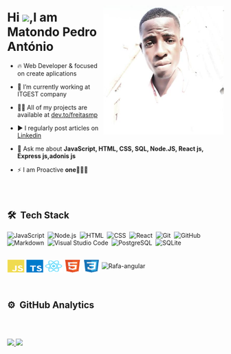 
##
<img align="right" height="300px" width="280px" src="mp.jpeg"/>
<h1 align="left">Hi <img src="https://raw.githubusercontent.com/kaueMarques/kaueMarques/master/hi.gif" width="10px">,I am Matondo Pedro António </h1>
<p align="left">  </p>

- 🔥 Web Developer & focused on create aplications 

- 🔭 I’m currently working at ITGEST company

- 👨‍💻 All of my projects are available at [dev.to/freitasmp](https://dev.to/freitasmp)

- ▶️ I regularly post articles on [Linkedin](https://www.linkedin.com/in/matondo-pedro-52663b1aa/)

- 💬 Ask me about **JavaScript, HTML, CSS, SQL, Node.JS, React js, Express js,adonis js**

- ⚡ I am Proactive **one💪️💪️💪️**

<br><br>

## 🛠 &nbsp;Tech Stack

![JavaScript](https://img.shields.io/badge/-JavaScript-05122A?style=flat&logo=javascript)&nbsp;
![Node.js](https://img.shields.io/badge/-Node.js-05122A?style=flat&logo=node.js)&nbsp;
![HTML](https://img.shields.io/badge/-HTML-05122A?style=flat&logo=HTML5)&nbsp;
![CSS](https://img.shields.io/badge/-CSS-05122A?style=flat&logo=CSS3&logoColor=1572B6)&nbsp;
![React](https://img.shields.io/badge/-React-05122A?style=flat&logo=react)&nbsp;
![Git](https://img.shields.io/badge/-Git-05122A?style=flat&logo=git)&nbsp;
![GitHub](https://img.shields.io/badge/-GitHub-05122A?style=flat&logo=github)&nbsp;
![Markdown](https://img.shields.io/badge/-Markdown-05122A?style=flat&logo=markdown)&nbsp;
![Visual Studio Code](https://img.shields.io/badge/-Visual%20Studio%20Code-05122A?style=flat&logo=visual-studio-code&logoColor=007ACC)&nbsp;
![PostgreSQL](https://img.shields.io/badge/-PostgreSQL-05122A?style=flat&logo=postgresql)&nbsp;
![SQLite](https://img.shields.io/badge/-SQLite-05122A?style=flat&logo=sqlite)&nbsp;
 <div style="display: inline_block"><br>
  <img align="center" alt="Rafa-Js" height="30" width="40" src="https://raw.githubusercontent.com/devicons/devicon/master/icons/javascript/javascript-plain.svg">
  <img align="center" alt="Rafa-Ts" height="30" width="40" src="https://raw.githubusercontent.com/devicons/devicon/master/icons/typescript/typescript-plain.svg">
  <img align="center" alt="Rafa-React" height="30" width="40" src="https://raw.githubusercontent.com/devicons/devicon/master/icons/react/react-original.svg">
  <img align="center" alt="Rafa-HTML" height="30" width="40" src="https://raw.githubusercontent.com/devicons/devicon/master/icons/html5/html5-original.svg">
  <img align="center" alt="Rafa-CSS" height="30" width="40" src="https://raw.githubusercontent.com/devicons/devicon/master/icons/css3/css3-original.svg">
  <img align="center" alt="Rafa-angular" height="25" width="35" src="https://as2.ftcdn.net/v2/jpg/02/95/03/85/500_F_295038583_mn0uxJ6A0YO57HA4xXQqHFUjiW1BcqBE.jpg"> 

</div>
<br><br>

## ⚙️ &nbsp;GitHub Analytics

<br><br>


 <div>
  <a href="https://github.com/matondomp">
  <img height="180em" 
  src="https://github-readme-stats.vercel.app/api/top-langs/?username=matondomp&show_icons=true&theme=dracula&include_all_commits=true&count_private=true"/>
  
   <img height="180em" src="https://github-readme-stats.vercel.app/api/top-langs/?username=matondomp&layout=compact&langs_count=7&theme=dracula"/>
</div>


 
 ##
